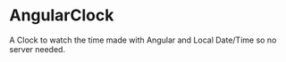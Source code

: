# AngularClock
A Clock to watch the time made with Angular and Local Date/Time so no server needed.
